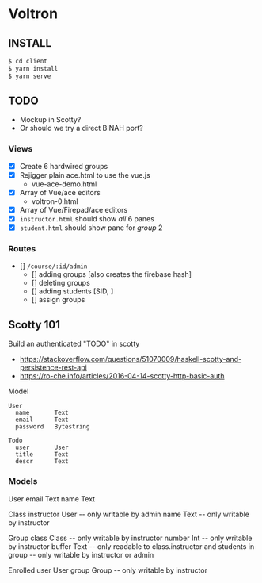# Voltron

## INSTALL

```sh
$ cd client
$ yarn install
$ yarn serve
```


## TODO

- Mockup in Scotty?
- Or should we try a direct BINAH port?

### Views

- [x] Create 6 hardwired groups
- [x] Rejigger plain ace.html to use the vue.js
  - vue-ace-demo.html
- [x] Array of Vue/ace editors
  - voltron-0.html
- [x] Array of Vue/Firepad/ace editors
- [x] `instructor.html` should show *all* 6 panes
- [x] `student.html` should show pane for *group* 2 

### Routes

- [] `/course/:id/admin`
    - [] adding   groups    [also creates the firebase hash]
    - [] deleting groups    
    - [] adding   students  [SID, ] 
    - [] assign   groups

## Scotty 101

Build an authenticated "TODO" in scotty

- https://stackoverflow.com/questions/51070009/haskell-scotty-and-persistence-rest-api
- https://ro-che.info/articles/2016-04-14-scotty-http-basic-auth

Model 

```
User
  name       Text 
  email      Text 
  password   Bytestring

Todo
  user       User
  title      Text
  descr      Text
```



### Models

User
  email      Text 
  name       Text 

Class
  instructor User   -- only writable by admin
  name       Text   -- only writable by instructor

Group
  class      Class  -- only writable by instructor
  number     Int    -- only writable by instructor
  buffer     Text   -- only readable to class.instructor and students in group
                    -- only writable by instructor or admin

Enrolled
  user       User
  group      Group  -- only writable by instructor
